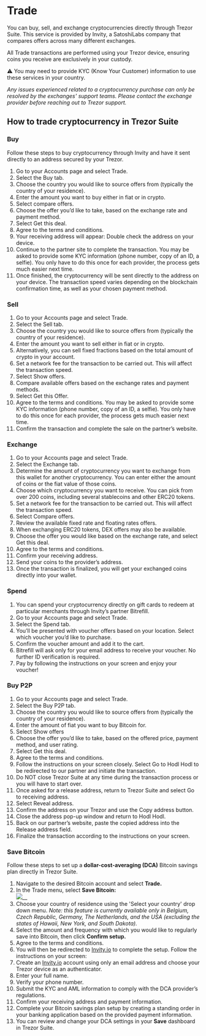 # Trade

You can buy, sell, and exchange cryptocurrencies directly through Trezor Suite. This service is provided by Invity, a SatoshiLabs company that compares offers across many different exchanges.

All Trade transactions are performed using your Trezor device, ensuring coins you receive are exclusively in your custody.

⚠️ You may need to provide KYC (Know Your Customer) information to use these services in your country.&#x20;

_Any issues experienced related to a cryptocurrency purchase can only be resolved by the exchanges' support teams. Please contact the exchange provider before reaching out to Trezor support._&#x20;

## How to trade cryptocurrency in Trezor Suite

### **Buy**

Follow these steps to buy cryptocurrency through Invity and have it sent directly to an address secured by your Trezor.

1. Go to your Accounts page and select Trade.
2. Select the Buy tab.
3. Choose the country you would like to source offers from (typically the country of your residence).
4. Enter the amount you want to buy either in fiat or in crypto.
5. Select compare offers.
6. Choose the offer you’d like to take, based on the exchange rate and payment method.
7. Select Get this deal.
8. Agree to the terms and conditions.
9. Your receiving address will appear: Double check the address on your device.
10. Continue to the partner site to complete the transaction. You may be asked to provide some KYC information (phone number, copy of an ID, a selfie). You only have to do this once for each provider, the process gets much easier next time.
11. Once finished, the cryptocurrency will be sent directly to the address on your device. The transaction speed varies depending on the blockchain confirmation time, as well as your chosen payment method.

### **Sell**

1. Go to your Accounts page and select Trade.
2. Select the Sell tab.
3. Choose the country you would like to source offers from (typically the country of your residence).
4. Enter the amount you want to sell either in fiat or in crypto.
5. Alternatively, you can sell fixed fractions based on the total amount of crypto in your account.
6. Set a network fee for the transaction to be carried out. This will affect the transaction speed.
7. Select Show offers.
8. Compare available offers based on the exchange rates and payment methods.
9. Select Get this Offer.
10. Agree to the terms and conditions. You may be asked to provide some KYC information (phone number, copy of an ID, a selfie). You only have to do this once for each provider, the process gets much easier next time.
11. Confirm the transaction and complete the sale on the partner’s website.

### **Exchange**

1. Go to your Accounts page and select Trade.
2. Select the Exchange tab.
3. Determine the amount of cryptocurrency you want to exchange from this wallet for another cryptocurrency. You can enter either the amount of coins or the fiat value of those coins.
4. Choose which cryptocurrency you want to receive. You can pick from over 200 coins, including several stablecoins and other ERC20 tokens.
5. Set a network fee for the transaction to be carried out. This will affect the transaction speed.
6. Select Compare offers.
7. Review the available fixed rate and floating rates offers.
8. When exchanging ERC20 tokens, DEX offers may also be available.
9. Choose the offer you would like based on the exchange rate, and select Get this deal.
10. Agree to the terms and conditions.
11. Confirm your receiving address.
12. Send your coins to the provider’s address.
13. Once the transaction is finalized, you will get your exchanged coins directly into your wallet.

### **Spend**

1. You can spend your cryptocurrency directly on gift cards to redeem at particular merchants through Invity’s partner Bitrefill.
2. Go to your Accounts page and select Trade.
3. Select the Spend tab.
4. You’ll be presented with voucher offers based on your location. Select which voucher you’d like to purchase.
5. Confirm the voucher amount and add it to the cart.
6. Bitrefill will ask only for your email address to receive your voucher. No further ID verification is required.
7. Pay by following the instructions on your screen and enjoy your voucher!

### **Buy P2P**

1. Go to your Accounts page and select Trade.
2. Select the Buy P2P tab.
3. Choose the country you would like to source offers from (typically the country of your residence).
4. Enter the amount of fiat you want to buy Bitcoin for.
5. Select Show offers
6. Choose the offer you’d like to take, based on the offered price, payment method, and user rating.
7. Select Get this deal.
8. Agree to the terms and conditions.
9. Follow the instructions on your screen closely. Select Go to Hodl Hodl to be redirected to our partner and initiate the transaction.
10. Do NOT close Trezor Suite at any time during the transaction process or you will have to start over.
11. Once asked for a release address, return to Trezor Suite and select Go to receiving address.
12. Select Reveal address.
13. Confirm the address on your Trezor and use the Copy address button.
14. Close the address pop-up window and return to Hodl Hodl.
15. Back on our partner’s website, paste the copied address into the Release address field.
16. Finalize the transaction according to the instructions on your screen.

### Save Bitcoin

Follow these steps to set up a **dollar-cost-averaging (DCA)** Bitcoin savings plan directly in Trezor Suite.

1. Navigate to the desired Bitcoin account and select **Trade.**
2. In the Trade menu, select **Save Bitcoin:**\
   ![](../../.gitbook/assets/Save\_Bitcoin-HL.png)__
3. Choose your country of residence using the 'Select your country' drop down menu. _Note: this feature is currently available only in Belgium, Czech Republic, Germany, The Netherlands, and the USA (excluding the states of Hawaii, New York, and South Dakota)._
4. Select the amount and frequency with which you would like to regularly save into Bitcoin, then click **Confirm setup.**
5. Agree to the terms and conditions.&#x20;
6. You will then be redirected to [Invity.io](http://invity.io) to complete the setup. Follow the instructions on your screen:
7. Create an [Invity.io](http://invity.io) account using only an email address and choose your Trezor device as an authenticator.
8. Enter your full name.
9. Verify your phone number.
10. Submit the KYC and AML information to comply with the DCA provider’s regulations.
11. Confirm your receiving address and payment information.
12. Complete your Bitcoin savings plan setup by creating a standing order in your banking application based on the provided payment information.
13. You can review and change your DCA settings in your **Save** dashboard in Trezor Suite.
